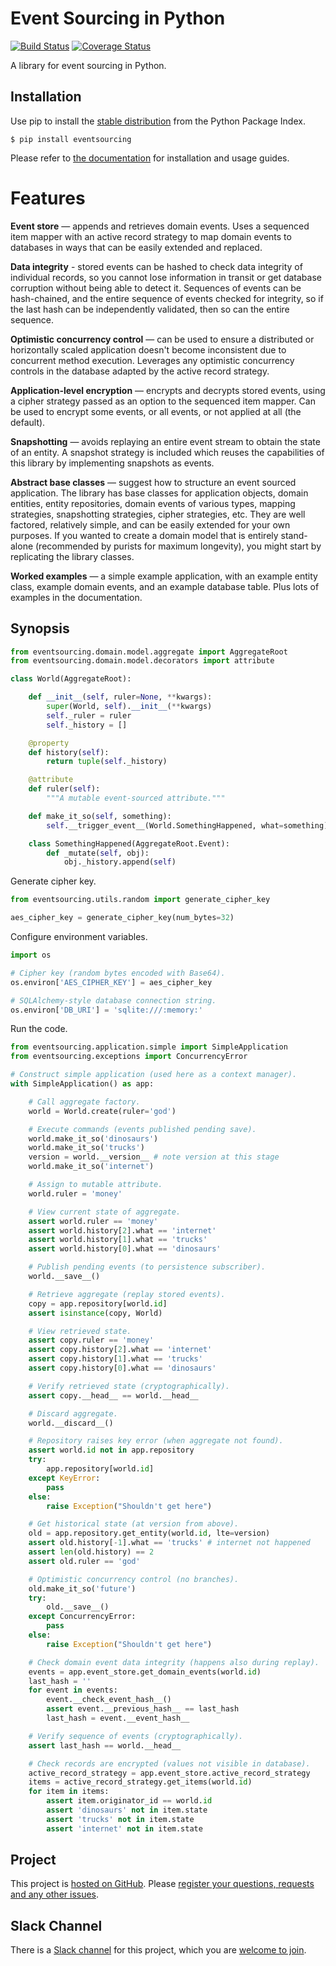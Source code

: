# Event Sourcing in Python

[![Build Status](https://secure.travis-ci.org/johnbywater/eventsourcing.png)](https://travis-ci.org/johnbywater/eventsourcing)
[![Coverage Status](https://coveralls.io/repos/github/johnbywater/eventsourcing/badge.svg)](https://coveralls.io/github/johnbywater/eventsourcing)

A library for event sourcing in Python.

## Installation

Use pip to install the [stable distribution](https://pypi.python.org/pypi/eventsourcing) from
the Python Package Index.

    $ pip install eventsourcing

Please refer to [the documentation](http://eventsourcing.readthedocs.io/) for installation and usage guides.

# Features

**Event store** — appends and retrieves domain events. Uses a
sequenced item mapper with an active record strategy to map domain events
to databases in ways that can be easily extended and replaced.

**Data integrity** - stored events can be hashed to check data integrity of individual
records, so you cannot lose information in transit or get database corruption without
being able to detect it. Sequences of events can be hash-chained, and the entire sequence
of events checked for integrity, so if the last hash can be independently validated, then
so can the entire sequence.

**Optimistic concurrency control** — can be used to ensure a distributed or
horizontally scaled application doesn't become inconsistent due to concurrent
method execution. Leverages any optimistic concurrency controls in the database
adapted by the active record strategy.

**Application-level encryption** — encrypts and decrypts stored events, using a cipher
strategy passed as an option to the sequenced item mapper. Can be used to encrypt some
events, or all events, or not applied at all (the default).

**Snapshotting** — avoids replaying an entire event stream to
obtain the state of an entity. A snapshot strategy is included which reuses
the capabilities of this library by implementing snapshots as events.

**Abstract base classes** — suggest how to structure an event sourced application.
The library has base classes for application objects, domain entities, entity repositories,
domain events of various types, mapping strategies, snapshotting strategies, cipher strategies,
etc. They are well factored, relatively simple, and can be easily extended for your own
purposes. If you wanted to create a domain model that is entirely stand-alone (recommended by
purists for maximum longevity), you might start by replicating the library classes.

**Worked examples** — a simple example application, with an example entity class,
example domain events, and an example database table. Plus lots of examples in the documentation. 


## Synopsis

```python
from eventsourcing.domain.model.aggregate import AggregateRoot
from eventsourcing.domain.model.decorators import attribute

class World(AggregateRoot):

    def __init__(self, ruler=None, **kwargs):
        super(World, self).__init__(**kwargs)
        self._ruler = ruler
        self._history = []

    @property
    def history(self):
        return tuple(self._history)

    @attribute
    def ruler(self):
        """A mutable event-sourced attribute."""

    def make_it_so(self, something):
        self.__trigger_event__(World.SomethingHappened, what=something)

    class SomethingHappened(AggregateRoot.Event):
        def _mutate(self, obj):
            obj._history.append(self)
```

Generate cipher key.

```python
from eventsourcing.utils.random import generate_cipher_key

aes_cipher_key = generate_cipher_key(num_bytes=32)
```

Configure environment variables.

```python
import os

# Cipher key (random bytes encoded with Base64).
os.environ['AES_CIPHER_KEY'] = aes_cipher_key

# SQLAlchemy-style database connection string. 
os.environ['DB_URI'] = 'sqlite:///:memory:'
```

Run the code.

```python
from eventsourcing.application.simple import SimpleApplication
from eventsourcing.exceptions import ConcurrencyError

# Construct simple application (used here as a context manager).
with SimpleApplication() as app:

    # Call aggregate factory.
    world = World.create(ruler='god')

    # Execute commands (events published pending save).
    world.make_it_so('dinosaurs')
    world.make_it_so('trucks')
    version = world.__version__ # note version at this stage
    world.make_it_so('internet')

    # Assign to mutable attribute.
    world.ruler = 'money'

    # View current state of aggregate.
    assert world.ruler == 'money'
    assert world.history[2].what == 'internet'
    assert world.history[1].what == 'trucks'
    assert world.history[0].what == 'dinosaurs'

    # Publish pending events (to persistence subscriber).
    world.__save__()

    # Retrieve aggregate (replay stored events).
    copy = app.repository[world.id]
    assert isinstance(copy, World)

    # View retrieved state.
    assert copy.ruler == 'money'
    assert copy.history[2].what == 'internet'
    assert copy.history[1].what == 'trucks'
    assert copy.history[0].what == 'dinosaurs'

    # Verify retrieved state (cryptographically).
    assert copy.__head__ == world.__head__

    # Discard aggregate.
    world.__discard__()

    # Repository raises key error (when aggregate not found).
    assert world.id not in app.repository
    try:
        app.repository[world.id]
    except KeyError:
        pass
    else:
        raise Exception("Shouldn't get here")

    # Get historical state (at version from above).
    old = app.repository.get_entity(world.id, lte=version)
    assert old.history[-1].what == 'trucks' # internet not happened
    assert len(old.history) == 2
    assert old.ruler == 'god'

    # Optimistic concurrency control (no branches).
    old.make_it_so('future')
    try:
        old.__save__()
    except ConcurrencyError:
        pass
    else:
        raise Exception("Shouldn't get here")

    # Check domain event data integrity (happens also during replay).
    events = app.event_store.get_domain_events(world.id)
    last_hash = ''
    for event in events:
        event.__check_event_hash__()
        assert event.__previous_hash__ == last_hash
        last_hash = event.__event_hash__

    # Verify sequence of events (cryptographically).
    assert last_hash == world.__head__

    # Check records are encrypted (values not visible in database).
    active_record_strategy = app.event_store.active_record_strategy
    items = active_record_strategy.get_items(world.id)
    for item in items:
        assert item.originator_id == world.id
        assert 'dinosaurs' not in item.state
        assert 'trucks' not in item.state
        assert 'internet' not in item.state
```

## Project

This project is [hosted on GitHub](https://github.com/johnbywater/eventsourcing).
Please [register your questions, requests and any other issues](https://github.com/johnbywater/eventsourcing/issues).

## Slack Channel

There is a [Slack channel](https://eventsourcinginpython.slack.com/messages/) for this project, which you
are [welcome to join](https://join.slack.com/t/eventsourcinginpython/shared_invite/enQtMjczNTc2MzcxNDI0LTUwZGQ4MDk0ZDJmZmU0MjM4MjdmOTBlZGI0ZTY4NWIxMGFkZTcwNmUxM2U4NGM3YjY5MTVmZTBiYzljZjI3ZTE).
